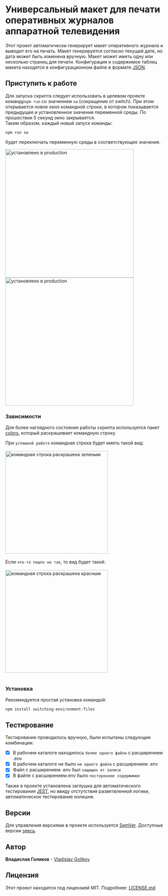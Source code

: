 # Универсальный макет для печати оперативных журналов аппаратной телевидения

Этот проект автоматически генерирует макет оперативного журнала и выводит его на печать.
Макет генерируется согласно текущей дате, но дата может быть изменена вручную.
Макет может иметь одну или несколько страниц для печати. Конфигурация и содержимое
таблиц макета находятся в конфигурационном файле в формате
[JSON](https://developer.mozilla.org/ru/docs/Web/JavaScript/Reference/Global_Objects/JSON).

## Приступить к работе

Для запуска скрипта следует использовать в целевом проекте команду`npm run` со
 значением `sw` (сокращение от switch). При этом открывается новое окно командной
 строки, в котором показывается предыдущее и установленное значение переменной среды.
  По прошествии 5 секунд окно закрывается.<br>
 Таким образом, каждый новый запуск команды:
 ```
 npm run sw
 ```
будет переключать переменную среды в соответствующее значение.

<img src="examples/development.jpg" alt="установлено в production" width="400" > <img src="examples/production.jpg" alt="установлено в production" width="400" >

### Зависимости

Для более наглядного состояния работы скрипта используется пакет [colors](https://github.com/Marak/colors.js), который
раскрашивает командную строку.<br>


При `успешной работе` командная строка будет иметь такой вид:<br><br>
<img src="examples/command_line1.jpg" alt="командная строка раскрашена зеленым" width="320" ><br><br>
Если `что-то пошло не так`, то вид будет такой:<br><br>
<img src="examples/command_line2.jpg" alt="командная строка раскрашена красным" width="320" ><br><br>



### Установка

Рекомендуется простая установка командой:
```
npm install switching-environment-files
```

## Тестирование

Тестирование проводилось вручную, были испытаны следующие комбинации:
- [X] В рабочем каталоге находилось `более одного файла` с расширением .env
- [X] В рабочем каталоге не было `ни одного файла` с расширением .env
- [X] Файл с расширением .env был `защищен от записи`
- [X] В файле с расширением.env было `постороннее содержимое`

Также в проекте установлена заглушка для автоматического тестирования [JEST](https://github.com/facebook/jest),
но ввиду отстутствия разветвленной логики, автоматическое тестирование излишне.
<!---
### Break down into end to end tests

Explain what these tests test and why)

```
Give an example
```

### And coding style tests

Explain what these tests test and why

```
Give an example
```
-->
<!---
## Развертывание
пока пункт не нужен
Add additional notes about how to deploy this on a live system
-->
<!---
## Создано с помощью
собственно пока список пуст...

* [Dropwizard](http://www.dropwizard.io/1.0.2/docs/) - The web framework used
* [Maven](https://maven.apache.org/) - Dependency Management
* [ROME](https://rometools.github.io/rome/) - Used to generate RSS Feeds
-->
<!---
## Contributing Содействие...

пока обойдемся без этого...

Please read [CONTRIBUTING.md](ссылка на файл)
-->
## Версии

Для управления версиями в проекте используется [SemVer](http://semver.org/).
 Доступные версии [здесь](https://github.com/VladislavGolikov/SwitchingEnvironmentFiles/tags).

## Автор

**Владислав Голиков** - [Vladislav Golikov](https://github.com/VladislavGolikov)

## Лицензия

Этот проект находится под лицензией MIT. Подробнее: [LICENSE.md](LICENSE.md)

<!---
## Благодарности
будут потом... пока рано

* Hat tip to anyone whose code was used
* Inspiration
* etc
-->
